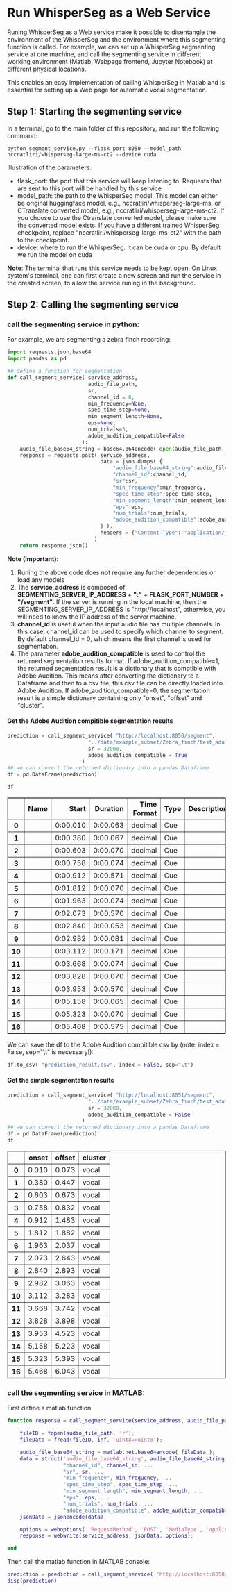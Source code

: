 # Run WhisperSeg as a Web Service

Runing WhisperSeg as a Web service make it possible to disentangle the environment of the WhisperSeg and the environment where this segmenting function is called. For example, we can set up a WhisperSeg segmenting service at one machine, and call the segmenting service in different working environment (Matlab, Webpage frontend, Jupyter Notebook) at different physical locations.

This enables an easy implementation of calling WhisperSeg in Matlab and is essential for setting up a Web page for automatic vocal segmentation.

## Step 1: Starting the segmenting service
In a terminal, go to the main folder of this repository, and run the following command:
```
python segment_service.py --flask_port 8050 --model_path nccratliri/whisperseg-large-ms-ct2 --device cuda
```

Illustration of the parameters:
* flask_port: the port that this service will keep listening to. Requests that are sent to this port will be handled by this service
* model_path: the path to the WhisperSeg model. This model can either be original huggingface model, e.g., nccratliri/whisperseg-large-ms, or CTranslate converted model, e.g., nccratliri/whisperseg-large-ms-ct2. If you choose to use the Ctranslate converted model, please make sure the converted model exists. If you have a different trained WhisperSeg checkpoint, replace "nccratliri/whisperseg-large-ms-ct2" with the path to the checkpoint.
* device: where to run the WhisperSeg. It can be cuda or cpu. By default we run the model on cuda

**Note**:
The terminal that runs this service needs to be kept open. On Linux system's terminal, one can first create a new screen and run the service in the created screen, to allow the service runing in the background.

## Step 2: Calling the segmenting service

### call the segmenting service in python:

For example, we are segmenting a zebra finch recording:


```python
import requests,json,base64
import pandas as pd

## define a function for segmentation
def call_segment_service( service_address, 
                          audio_file_path,
                          sr,
                          channel_id = 0,
                          min_frequency=None,
                          spec_time_step=None,
                          min_segment_length=None,
                          eps=None,
                          num_trials=3,
                          adobe_audition_compatible=False
                        ):
    audio_file_base64_string = base64.b64encode( open(audio_file_path, 'rb').read()).decode('ASCII')
    response = requests.post( service_address,
                              data = json.dumps( {
                                  "audio_file_base64_string":audio_file_base64_string,
                                  "channel_id":channel_id,
                                  "sr":sr,
                                  "min_frequency":min_frequency,
                                  "spec_time_step":spec_time_step,
                                  "min_segment_length":min_segment_length,
                                  "eps":eps,
                                  "num_trials":num_trials,
                                  "adobe_audition_compatible":adobe_audition_compatible
                              } ),
                              headers = {"Content-Type": "application/json"}
                            )
    return response.json()
```

**Note (Important):** 
1. Runing the above code does not require any further dependencies or load any models
2. The **service_address** is composed of **SEGMENTING_SERVER_IP_ADDRESS** + **":"** + **FLASK_PORT_NUMBER** + **"/segment"**. If the server is running in the local machine, then the SEGMENTING_SERVER_IP_ADDRESS is "http://localhost", otherwise, you will need to know the IP address of the server machine. 
3. **channel_id** is useful when the input audio file has multiple channels. In this case, channel_id can be used to specify which channel to segment. By default channel_id = 0, which means the first channel is used for segmentation.
4. The parameter **adobe_audition_compatible** is used to control the returned segmentation results format. If adobe_audition_compatible=1, the returned segmentation result is a dictionary that is comptible with Adobe Audition. This means after converting the dictionary to a Dataframe and then to a csv file, this csv file can be directly loaded into Adobe Audition. If adobe_audition_compatible=0, the segmentation result is a simple dictionary containing only "onset", "offset" and "cluster".

#### Get the Adobe Audition compitible segmentation results


```python
prediction = call_segment_service( "http://localhost:8050/segment", 
                          "../data/example_subset/Zebra_finch/test_adults/zebra_finch_g17y2U-f00007.wav",  
                          sr = 32000,
                          adobe_audition_compatible = True
                        )
## we can convert the returned dictionary into a pandas Dataframe
df = pd.DataFrame(prediction)
```


```python
df
```




<div>
<style scoped>
    .dataframe tbody tr th:only-of-type {
        vertical-align: middle;
    }

    .dataframe tbody tr th {
        vertical-align: top;
    }

    .dataframe thead th {
        text-align: right;
    }
</style>
<table border="1" class="dataframe">
  <thead>
    <tr style="text-align: right;">
      <th></th>
      <th>﻿Name</th>
      <th>Start</th>
      <th>Duration</th>
      <th>Time Format</th>
      <th>Type</th>
      <th>Description</th>
    </tr>
  </thead>
  <tbody>
    <tr>
      <th>0</th>
      <td></td>
      <td>0:00.010</td>
      <td>0:00.063</td>
      <td>decimal</td>
      <td>Cue</td>
      <td></td>
    </tr>
    <tr>
      <th>1</th>
      <td></td>
      <td>0:00.380</td>
      <td>0:00.067</td>
      <td>decimal</td>
      <td>Cue</td>
      <td></td>
    </tr>
    <tr>
      <th>2</th>
      <td></td>
      <td>0:00.603</td>
      <td>0:00.070</td>
      <td>decimal</td>
      <td>Cue</td>
      <td></td>
    </tr>
    <tr>
      <th>3</th>
      <td></td>
      <td>0:00.758</td>
      <td>0:00.074</td>
      <td>decimal</td>
      <td>Cue</td>
      <td></td>
    </tr>
    <tr>
      <th>4</th>
      <td></td>
      <td>0:00.912</td>
      <td>0:00.571</td>
      <td>decimal</td>
      <td>Cue</td>
      <td></td>
    </tr>
    <tr>
      <th>5</th>
      <td></td>
      <td>0:01.812</td>
      <td>0:00.070</td>
      <td>decimal</td>
      <td>Cue</td>
      <td></td>
    </tr>
    <tr>
      <th>6</th>
      <td></td>
      <td>0:01.963</td>
      <td>0:00.074</td>
      <td>decimal</td>
      <td>Cue</td>
      <td></td>
    </tr>
    <tr>
      <th>7</th>
      <td></td>
      <td>0:02.073</td>
      <td>0:00.570</td>
      <td>decimal</td>
      <td>Cue</td>
      <td></td>
    </tr>
    <tr>
      <th>8</th>
      <td></td>
      <td>0:02.840</td>
      <td>0:00.053</td>
      <td>decimal</td>
      <td>Cue</td>
      <td></td>
    </tr>
    <tr>
      <th>9</th>
      <td></td>
      <td>0:02.982</td>
      <td>0:00.081</td>
      <td>decimal</td>
      <td>Cue</td>
      <td></td>
    </tr>
    <tr>
      <th>10</th>
      <td></td>
      <td>0:03.112</td>
      <td>0:00.171</td>
      <td>decimal</td>
      <td>Cue</td>
      <td></td>
    </tr>
    <tr>
      <th>11</th>
      <td></td>
      <td>0:03.668</td>
      <td>0:00.074</td>
      <td>decimal</td>
      <td>Cue</td>
      <td></td>
    </tr>
    <tr>
      <th>12</th>
      <td></td>
      <td>0:03.828</td>
      <td>0:00.070</td>
      <td>decimal</td>
      <td>Cue</td>
      <td></td>
    </tr>
    <tr>
      <th>13</th>
      <td></td>
      <td>0:03.953</td>
      <td>0:00.570</td>
      <td>decimal</td>
      <td>Cue</td>
      <td></td>
    </tr>
    <tr>
      <th>14</th>
      <td></td>
      <td>0:05.158</td>
      <td>0:00.065</td>
      <td>decimal</td>
      <td>Cue</td>
      <td></td>
    </tr>
    <tr>
      <th>15</th>
      <td></td>
      <td>0:05.323</td>
      <td>0:00.070</td>
      <td>decimal</td>
      <td>Cue</td>
      <td></td>
    </tr>
    <tr>
      <th>16</th>
      <td></td>
      <td>0:05.468</td>
      <td>0:00.575</td>
      <td>decimal</td>
      <td>Cue</td>
      <td></td>
    </tr>
  </tbody>
</table>
</div>



We can save the df to the Adobe Audition compitible csv by (note: index = False, sep="\t" is necessary!):


```python
df.to_csv( "prediction_result.csv", index = False, sep="\t")
```

#### Get the simple segmentation results


```python
prediction = call_segment_service( "http://localhost:8051/segment", 
                          "../data/example_subset/Zebra_finch/test_adults/zebra_finch_g17y2U-f00007.wav",  
                          sr = 32000,
                          adobe_audition_compatible = False
                        )
## we can convert the returned dictionary into a pandas Dataframe
df = pd.DataFrame(prediction)
df
```




<div>
<style scoped>
    .dataframe tbody tr th:only-of-type {
        vertical-align: middle;
    }

    .dataframe tbody tr th {
        vertical-align: top;
    }

    .dataframe thead th {
        text-align: right;
    }
</style>
<table border="1" class="dataframe">
  <thead>
    <tr style="text-align: right;">
      <th></th>
      <th>onset</th>
      <th>offset</th>
      <th>cluster</th>
    </tr>
  </thead>
  <tbody>
    <tr>
      <th>0</th>
      <td>0.010</td>
      <td>0.073</td>
      <td>vocal</td>
    </tr>
    <tr>
      <th>1</th>
      <td>0.380</td>
      <td>0.447</td>
      <td>vocal</td>
    </tr>
    <tr>
      <th>2</th>
      <td>0.603</td>
      <td>0.673</td>
      <td>vocal</td>
    </tr>
    <tr>
      <th>3</th>
      <td>0.758</td>
      <td>0.832</td>
      <td>vocal</td>
    </tr>
    <tr>
      <th>4</th>
      <td>0.912</td>
      <td>1.483</td>
      <td>vocal</td>
    </tr>
    <tr>
      <th>5</th>
      <td>1.812</td>
      <td>1.882</td>
      <td>vocal</td>
    </tr>
    <tr>
      <th>6</th>
      <td>1.963</td>
      <td>2.037</td>
      <td>vocal</td>
    </tr>
    <tr>
      <th>7</th>
      <td>2.073</td>
      <td>2.643</td>
      <td>vocal</td>
    </tr>
    <tr>
      <th>8</th>
      <td>2.840</td>
      <td>2.893</td>
      <td>vocal</td>
    </tr>
    <tr>
      <th>9</th>
      <td>2.982</td>
      <td>3.063</td>
      <td>vocal</td>
    </tr>
    <tr>
      <th>10</th>
      <td>3.112</td>
      <td>3.283</td>
      <td>vocal</td>
    </tr>
    <tr>
      <th>11</th>
      <td>3.668</td>
      <td>3.742</td>
      <td>vocal</td>
    </tr>
    <tr>
      <th>12</th>
      <td>3.828</td>
      <td>3.898</td>
      <td>vocal</td>
    </tr>
    <tr>
      <th>13</th>
      <td>3.953</td>
      <td>4.523</td>
      <td>vocal</td>
    </tr>
    <tr>
      <th>14</th>
      <td>5.158</td>
      <td>5.223</td>
      <td>vocal</td>
    </tr>
    <tr>
      <th>15</th>
      <td>5.323</td>
      <td>5.393</td>
      <td>vocal</td>
    </tr>
    <tr>
      <th>16</th>
      <td>5.468</td>
      <td>6.043</td>
      <td>vocal</td>
    </tr>
  </tbody>
</table>
</div>



### call the segmenting service in MATLAB:

First define a matlab function

```matlab
function response = call_segment_service(service_address, audio_file_path, sr, channel_id, min_frequency, spec_time_step, min_segment_length, eps, num_trials, adobe_audition_compatible)

    fileID = fopen(audio_file_path, 'r');
    fileData = fread(fileID, inf, 'uint8=>uint8');

    audio_file_base64_string = matlab.net.base64encode( fileData );
    data = struct('audio_file_base64_string', audio_file_base64_string, ...
                  "channel_id", channel_id, ...
                  "sr", sr, ...
                  "min_frequency", min_frequency, ...
                  "spec_time_step", spec_time_step, ...
                  "min_segment_length", min_segment_length, ...
                  "eps", eps, ...
                  "num_trials", num_trials, ... 
                  "adobe_audition_compatible", adobe_audition_compatible );
    jsonData = jsonencode(data);

    options = weboptions( 'RequestMethod', 'POST', 'MediaType', 'application/json'  );
    response = webwrite(service_address, jsonData, options);

end
```

Then call the matlab function in MATLAB console:

```matlab
prediction = prediction = call_segment_service( 'http://localhost:8050/segment', '/Users/meilong/Downloads/zebra_finch_g17y2U-f00007.wav', 32000, 0, 0, 0.0025, 0.01, 0.02, 3, 0 )
disp(prediction)

```


```python

```

